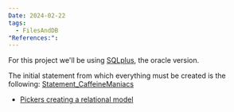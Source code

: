 ```yaml
---
Date: 2024-02-22
tags:
  - FilesAndDB
"References:":
---
```

For this project we'll be using [SQLplus](SQLplus.md), the oracle version.

The initial statement from which everything must be created is the following: [Statement_CaffeineManiacs](Statement_CaffeineManiacs.md) 
+ [Pickers creating a relational model](Pickers%20creating%20a%20relational%20model.md)